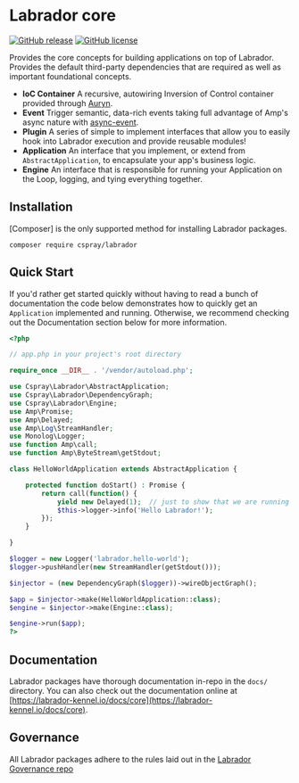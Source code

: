 # Labrador core

[![GitHub release](https://img.shields.io/github/release/labrador-kennel/core.svg?style=flat-square)](https://github.com/cspray/labrador/releases/latest)
[![GitHub license](https://img.shields.io/github/license/labrador-kennel/core.svg?style=flat-square)](http://opensource.org/licenses/MIT)

Provides the core concepts for building applications on top of Labrador. Provides the default third-party dependencies 
that are required as well as important foundational concepts.

- **IoC Container** A recursive, autowiring Inversion of Control container provided through [Auryn].
- **Event** Trigger semantic, data-rich events taking full advantage of Amp's async nature with [async-event].
- **Plugin** A series of simple to implement interfaces that allow you to easily hook into Labrador execution and provide reusable modules!
- **Application** An interface that you implement, or extend from `AbstractApplication`, to encapsulate your app's business logic.
- **Engine** An interface that is responsible for running your Application on the Loop, logging, and tying everything together.

## Installation

[Composer] is the only supported method for installing Labrador packages.

```
composer require cspray/labrador
```

## Quick Start

If you'd rather get started quickly without having to read a bunch of documentation the code below demonstrates how to 
quickly get an `Application` implemented and running. Otherwise, we recommend checking out the Documentation section 
below for more information.

```php
<?php

// app.php in your project's root directory

require_once __DIR__ . '/vendor/autoload.php';

use Cspray\Labrador\AbstractApplication;
use Cspray\Labrador\DependencyGraph;
use Cspray\Labrador\Engine;
use Amp\Promise;
use Amp\Delayed;
use Amp\Log\StreamHandler;
use Monolog\Logger;
use function Amp\call;
use function Amp\ByteStream\getStdout;

class HelloWorldApplication extends AbstractApplication {

    protected function doStart() : Promise {
        return call(function() {
            yield new Delayed(1);  // just to show that we are running on the Loop
            $this->logger->info('Hello Labrador!');
        }); 
    }

}

$logger = new Logger('labrador.hello-world');
$logger->pushHandler(new StreamHandler(getStdout()));

$injector = (new DependencyGraph($logger))->wireObjectGraph();

$app = $injector->make(HelloWorldApplication::class);
$engine = $injector->make(Engine::class);

$engine->run($app);
?>
```

## Documentation

Labrador packages have thorough documentation in-repo in the `docs/` directory. You can also check out the 
documentation online at [https://labrador-kennel.io/docs/core](https://labrador-kennel.io/docs/core).

## Governance

All Labrador packages adhere to the rules laid out in the [Labrador Governance repo](https://github.com/labrador-kennel/governance)

[Auryn]: https://github.com/rdlowrey/Auryn
[async-event]: https://github.com/labrador-kennel/async-event